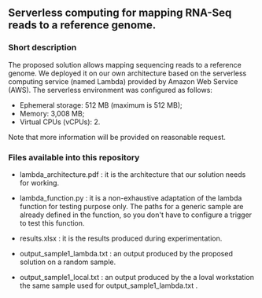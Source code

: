 ## Serverless computing for mapping RNA-Seq reads to a reference genome.


### Short description
The proposed solution allows mapping sequencing reads to a reference genome. We deployed it on our own architecture based on the serverless computing service (named Lambda) provided by Amazon Web Service (AWS).
The serverless environment was configured as follows:
- Ephemeral storage: 512 MB (maximum is 512 MB);
- Memory: 3,008 MB;
- Virtual CPUs (vCPUs): 2.

Note that more information will be provided on reasonable request.


### Files available into this repository

- lambda_architecture.pdf : it is the architecture that our solution needs for working.

- lambda_function.py : it is a non-exhaustive adaptation of the lambda function for testing purpose only. The paths for a generic sample are already defined in the function, so you don't have to configure a trigger to test this function.

- results.xlsx : it is the results produced during experimentation.

- output_sample1_lambda.txt : an output produced by the proposed solution on a random sample.

- output_sample1_local.txt : an output produced by the a loval workstation the same sample used for output_sample1_lambda.txt .
